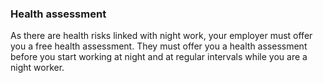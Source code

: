 ###  Health assessment

As there are health risks linked with night work, your employer must offer you
a free health assessment. They must offer you a health assessment before you
start working at night and at regular intervals while you are a night worker.
